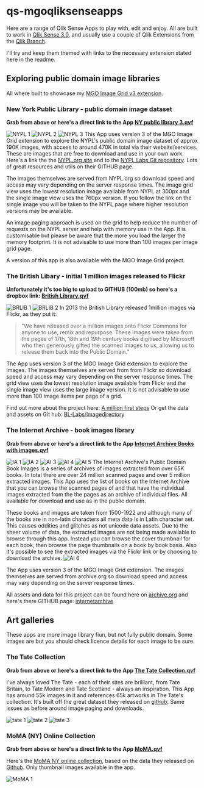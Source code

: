 # qs-mgoqliksenseapps
Here are a range of Qlik Sense Apps to play with, edit and enjoy. All are built to work in [Qlik Sense 3.0](http://www.qlik.com/us/try-or-buy), and usually use a couple of Qlik Extensions from the [Qlik Branch](http://branch.qlik.com/).

I'll try and keep them themed with links to the necessary extension stated here in the readme.

## Exploring public domain image libraries
All where built to showcase my [MGO Image Grid v3 extension](https://github.com/murraygm/qse-mgoimagegrid).

### New York Public Library - public domain image dataset

**Grab from above or here's a direct link to the App [NY public library 3.qvf](https://github.com/murraygm/qs-mgoqliksenseapps/raw/master/NY%20public%20library%203.qvf)**

![NYPL 1](https://github.com/murraygm/qs-mgoqliksenseapps/raw/master/screenshots/nyplApp-00001.png) ![NYPL 2](https://github.com/murraygm/qs-mgoqliksenseapps/raw/master/screenshots/nyplApp-00002.png) ![NYPL 3](https://github.com/murraygm/qs-mgoqliksenseapps/raw/master/screenshots/nyplApp-00003.png)
This App uses version 3 of the MGO Image Grid extension to explore the NYPL's public domain image dataset of approx 190K images, with access to around 470K in total via their website/services. These are images that are free to download and use in your own work. Here's a link the the [NYPL.org site](https://www.nypl.org/) and to the [NYPL Labs Git repository](https://github.com/NYPL-publicdomain/data-and-utilities). Lots of great resources and utils on their GITHUB page.

The images themselves are served from NYPL.org so download speed and access may vary depending on the server response times.
The image grid view uses the lowest resolution image available from NYPL at 300px and the single image view uses the 760px version. If you follow the link on the single image you will be taken to the NYPL page where higher resolution versions may be available.

An image paging approach is used on the grid to help reduce the number of requests on the NYPL server and help with memory use in the App. It is customisable but please be aware that the more you load the larger the memory footprint. It is not advisable to use more than 100 images per image grid page.

A version of this app is also available with the MGO Image Grid project. 

### The British Libary - initial 1 million images released to Flickr

**Unfortunately it's too big to upload to GITHUB (100mb) so here's a dropbox link: [British Library.qvf](https://dl.dropboxusercontent.com/u/771748/British%20Library.qvf)**

![BRLIB 1](https://github.com/murraygm/qs-mgoqliksenseapps/raw/master/screenshots/BritLibApp-00001.png) ![BRLIB 2](https://github.com/murraygm/qs-mgoqliksenseapps/raw/master/screenshots/BritLibApp-00002.png)
In 2013 the British Library released 1million images via Flickr, as they put it: 
> "We have released over a million images onto Flickr Commons for anyone to use, remix and repurpose. These images were taken from the pages of 17th, 18th and 19th century books digitised by Microsoft who then generously gifted the scanned images to us, allowing us to release them back into the Public Domain."

The App uses version 3 of the MGO Image Grid extension to explore the images. The images themselves are served from from Flickr so download speed and access may vary depending on the server response times. The grid view uses the lowest resolution image available from Flickr and the single image view uses the large image version. It is not advisable to use more than 100 image items per page of a grid.

Find out more about the project here: [A million first steps](http://britishlibrary.typepad.co.uk/digital-scholarship/2013/12/a-million-first-steps.html)
Or get the data and assets on Git hub: [BL-Labs/imagedirectory](https://github.com/BL-Labs/imagedirectory)


### The Internet Archive - book images library

**Grab from above or here's a direct link to the App [Internet Archive Books with images.qvf](https://github.com/murraygm/qs-mgoqliksenseapps/raw/master/Internet%20Archive%20Books%20with%20images.qvf)**

![IA 1](https://github.com/murraygm/qs-mgoqliksenseapps/raw/master/screenshots/IntArchApp-00001.png) ![IA 2](https://github.com/murraygm/qs-mgoqliksenseapps/raw/master/screenshots/IntArchApp-00002.png) ![AI 3](https://github.com/murraygm/qs-mgoqliksenseapps/raw/master/screenshots/IntArchApp-00003.png) ![AI 4](https://github.com/murraygm/qs-mgoqliksenseapps/raw/master/screenshots/IntArchApp-00004.png) ![AI 5](https://github.com/murraygm/qs-mgoqliksenseapps/raw/master/screenshots/IntArchApp-00005.png)
The Internet Archive's Public Domain Book Images is a series of archives of images extracted from over 65K books. In total there are over 24 million scanned pages and over 5 million extracted images.
This App uses the list of books on the Internet Archive that you can browse the scanned pages of and that have the individual images extracted from the the pages as an archive of individual files. All available for download and use as in the public domain.

These books and images are taken from 1500-1922 and although many of the books are in non-latin characters all meta data is in Latin character set. This causes oddities and glitches as not unicode data assets. Due to the sheer volume of data, the extracted images are not being made available to browse through this app. Instead you can browse the cover thumbnail for each book, then browse the page thumbnails on a book by book basis. Also it's possible to see the extracted images via the Flickr link or by choosing to download the archive.
![AI 6](https://github.com/murraygm/qs-mgoqliksenseapps/raw/master/screenshots/IntArchApp-00006.png)

The App uses version 3 of the MGO Image Grid extension. The images themselves are served from archive.org so download speed and access may vary depending on the server response times.

All assets and data for this project can be found here on [archive.org](https://archive.org/details/bookimages)
and here's there GITHUB page: [internetarchive](https://github.com/internetarchive)

## Art galleries
These apps are more image library fiun, but not fully public domain. Some images are but you should check licence details for each image to be sure.

### The Tate Collection

**Grab from above or here's a direct link to the App [The Tate Collection.qvf](https://github.com/murraygm/qs-mgoqliksenseapps/raw/master/The%20Tate%20Collection.qvf)**

I've always loved The Tate - each of their sites are brilliant, from Tate Britain, to Tate Modern and Tate Scotland - always an inspiration. This App has around 55k images in it and references 65k artworks in The Tate's collection. It's built off the great dataset they released on [github](https://github.com/tategallery/collection). Same issues as before around image paging and downloads.

![tate 1](https://github.com/murraygm/qs-mgoqliksenseapps/raw/master/screenshots/tate-00001.png) ![tate 2](https://github.com/murraygm/qs-mgoqliksenseapps/raw/master/screenshots/tate-00002.png) ![tate 3](https://github.com/murraygm/qs-mgoqliksenseapps/raw/master/screenshots/tate-00003.png)


### MoMA (NY) Online Collection

**Grab from above or here's a direct link to the App [MoMA.qvf](https://github.com/murraygm/qs-mgoqliksenseapps/raw/master/MoMA.qvf)**

Here's the [MoMA NY online collection](http://www.moma.org/), based on the data they released on [Github](https://github.com/MuseumofModernArt/collection). Only thumbnail images available in the app. 

![MoMA 1](https://github.com/murraygm/qs-mgoqliksenseapps/raw/master/screenshots/moma.png) 
